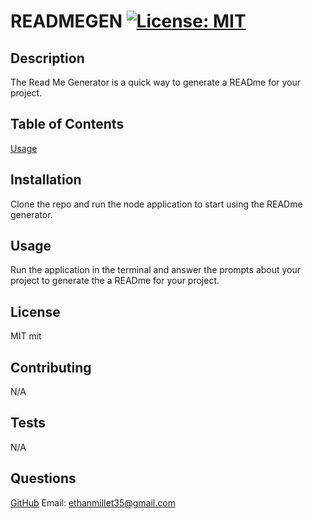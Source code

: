 
# READMEGEN [![License: MIT](https://img.shields.io/badge/License-MIT-yellow.svg)](https://opensource.org/licenses/MIT)

## Description
  The Read Me Generator is a quick way to generate a READme for your project.

## Table of Contents
  [Usage](#usage)

## Installation
  Clone the repo and run the node application to start using the READme generator.

## Usage
   Run the application in the terminal and answer the prompts about your project to generate the a READme for your project.

## License
  MIT	mit

## Contributing
  N/A

## Tests
  N/A

## Questions
  [GitHub](https://www.github.com/EthanMillet) 
  Email: ethanmillet35@gmail.com
  